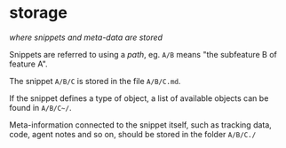 # storage
*where snippets and meta-data are stored*

Snippets are referred to using a *path*, eg. `A/B` means "the subfeature B of feature A".

The snippet `A/B/C` is stored in the file `A/B/C.md`.

If the snippet defines a type of object, a list of available objects can be found in `A/B/C~/`.

Meta-information connected to the snippet itself, such as tracking data, code, agent notes and so on, should be stored in the folder `A/B/C./`


